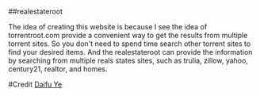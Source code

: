##realestateroot

The idea of creating this website is because I see the idea of torrentroot.com provide a convenient way to get the results from multiple torrent sites. 
So you don't need to spend time search other torrent sites to find your desired items. And the realestateroot can provide the information by searching from multiple reals states sites, such as trulia, zillow, yahoo, century21, realtor, and homes. 

#Credit
[Daifu Ye](https://github.com/daifu)
